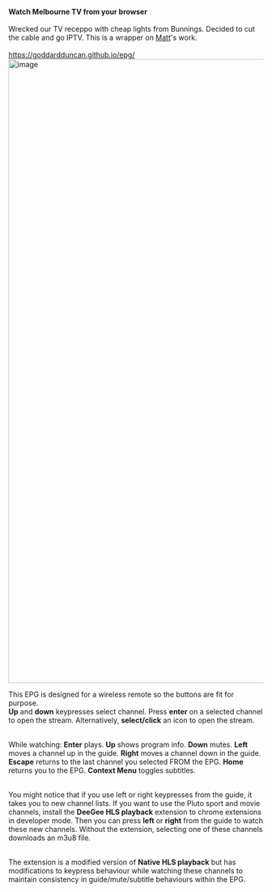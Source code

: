 **Watch Melbourne TV from your browser**<br><br>
Wrecked our TV receppo with cheap lights from Bunnings.  Decided to cut the cable and go IPTV.  This is a wrapper on [Matt](https://www.matthuisman.nz/)'s work.<br><br>
https://goddardduncan.github.io/epg/
<img width="1231" alt="image" src="https://github.com/user-attachments/assets/d158440e-2af8-4960-bb35-bfcc0c4f1981">

This EPG is designed for a wireless remote so the buttons are fit for purpose.<br>
**Up** and **down** keypresses select channel.  Press **enter** on a selected channel to open the stream.  Alternatively, **select/click** an icon to open the stream.<br><br>

While watching: **Enter** plays. **Up** shows program info.  **Down** mutes. **Left** moves a channel up in the guide.  **Right** moves a channel down in the guide.  **Escape** returns to the last channel you selected FROM the EPG.  **Home** returns you to the EPG.  **Context Menu** toggles subtitles.<br><br>

You might notice that if you use left or right keypresses from the guide, it takes you to new channel lists.  If you want to use the Pluto sport and movie channels, install the **DeeGee HLS playback** extension to chrome extensions in developer mode.  Then you can press **left** or **right** from the guide to watch these new channels.  Without the extension, selecting one of these channels downloads an m3u8 file.<br><br>

The extension is a modified version of **Native HLS playback** but has modifications to keypress behaviour while watching these channels to maintain consistency in guide/mute/subtitle behaviours within the EPG.
